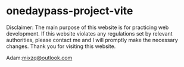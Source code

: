 # onedaypass-project-vite
Disclaimer: The main purpose of this website is for practicing web development. If this website violates any regulations set by relevant authorities, please contact me and I will promptly make the necessary changes. Thank you for visiting this website.


Adam:mixzq@outlook.com
